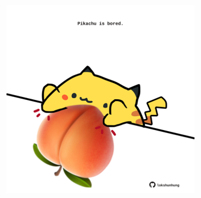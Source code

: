 <!-- built at 30/05/2023, 16:01:00 UTC -->
<p align="center">
  <img width="500" height="500" src="./ReadmeImage.svg">
</p>
